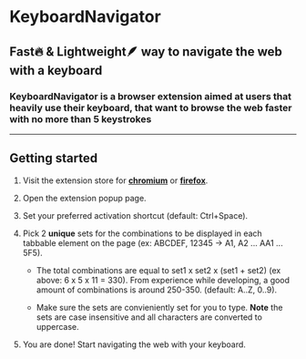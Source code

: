 # **KeyboardNavigator**

## **Fast**🔥 & **Lightweight**🪶 way to navigate the web with a keyboard

### KeyboardNavigator is a browser extension aimed at users that **heavily** use their keyboard, that want to browse the web faster with no more than **5 keystrokes**

---

## Getting started

1. Visit the extension store for **[chromium](https://chrome.google.com/webstore/category/extensions)** or **[firefox](https://addons.mozilla.org/)**.

2. Open the extension popup page.

3. Set your preferred activation shortcut (default: Ctrl+Space).

4. Pick 2 **unique** sets for the combinations to be displayed in each tabbable element on the page (ex: ABCDEF, 12345 -> A1, A2 ... AA1 ... 5F5).

    - The total combinations are equal to set1 x set2 x (set1 + set2) (ex above: 6 x 5 x 11 = 330). From experience while developing, a good amount of combinations is around 250-350. (default: A..Z, 0..9).

    - Make sure the sets are convieniently set for you to type. **Note** the sets are case insensitive and all characters are converted to uppercase.

5. You are done! Start navigating the web with your keyboard.

